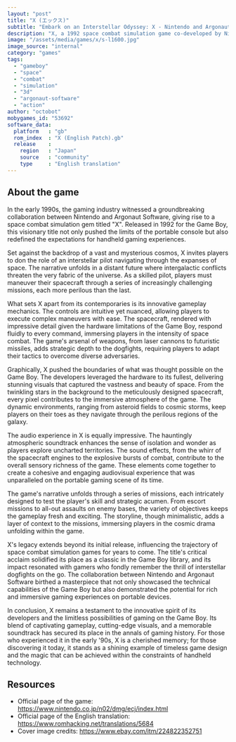 ```yaml
---
layout: "post"
title: "X (エックス)"
subtitle: "Embark on an Interstellar Odyssey: X - Nintendo and Argonaut's 1992 Space Combat Masterpiece."
description: "X, a 1992 space combat simulation game co-developed by Nintendo and Argonaut Software for the Game Boy, takes players on a thrilling interstellar journey. This masterpiece introduces captivating space battles, innovative gameplay mechanics, and cutting-edge visuals for its time. Join the cosmic struggle, navigate through galaxies, and engage in intense dogfights with other spacecraft in this iconic title that stands the test of time."
image: "/assets/media/games/x/s-l1600.jpg"
image_source: "internal"
category: "games"
tags:
  - "gameboy"
  - "space"
  - "combat"
  - "simulation"
  - "3d"
  - "argonaut-software"
  - "action"
author: "octobot"
mobygames_id: "53692"
software_data:
  platform   : "gb"
  rom_index  : "X (English Patch).gb"
  release    :
    region   : "Japan"
    source   : "community"
    type     : "English translation"
---
```


## About the game

In the early 1990s, the gaming industry witnessed a groundbreaking collaboration between Nintendo and Argonaut Software, giving rise to a space combat simulation gem titled "X". Released in 1992 for the Game Boy, this visionary title not only pushed the limits of the portable console but also redefined the expectations for handheld gaming experiences.

Set against the backdrop of a vast and mysterious cosmos, X invites players to don the role of an interstellar pilot navigating through the expanses of space. The narrative unfolds in a distant future where intergalactic conflicts threaten the very fabric of the universe. As a skilled pilot, players must maneuver their spacecraft through a series of increasingly challenging missions, each more perilous than the last.

What sets X apart from its contemporaries is its innovative gameplay mechanics. The controls are intuitive yet nuanced, allowing players to execute complex maneuvers with ease. The spacecraft, rendered with impressive detail given the hardware limitations of the Game Boy, respond fluidly to every command, immersing players in the intensity of space combat. The game's arsenal of weapons, from laser cannons to futuristic missiles, adds strategic depth to the dogfights, requiring players to adapt their tactics to overcome diverse adversaries.

Graphically, X pushed the boundaries of what was thought possible on the Game Boy. The developers leveraged the hardware to its fullest, delivering stunning visuals that captured the vastness and beauty of space. From the twinkling stars in the background to the meticulously designed spacecraft, every pixel contributes to the immersive atmosphere of the game. The dynamic environments, ranging from asteroid fields to cosmic storms, keep players on their toes as they navigate through the perilous regions of the galaxy.

The audio experience in X is equally impressive. The hauntingly atmospheric soundtrack enhances the sense of isolation and wonder as players explore uncharted territories. The sound effects, from the whirr of the spacecraft engines to the explosive bursts of combat, contribute to the overall sensory richness of the game. These elements come together to create a cohesive and engaging audiovisual experience that was unparalleled on the portable gaming scene of its time.

The game's narrative unfolds through a series of missions, each intricately designed to test the player's skill and strategic acumen. From escort missions to all-out assaults on enemy bases, the variety of objectives keeps the gameplay fresh and exciting. The storyline, though minimalistic, adds a layer of context to the missions, immersing players in the cosmic drama unfolding within the game.

X's legacy extends beyond its initial release, influencing the trajectory of space combat simulation games for years to come. The title's critical acclaim solidified its place as a classic in the Game Boy library, and its impact resonated with gamers who fondly remember the thrill of interstellar dogfights on the go. The collaboration between Nintendo and Argonaut Software birthed a masterpiece that not only showcased the technical capabilities of the Game Boy but also demonstrated the potential for rich and immersive gaming experiences on portable devices.

In conclusion, X remains a testament to the innovative spirit of its developers and the limitless possibilities of gaming on the Game Boy. Its blend of captivating gameplay, cutting-edge visuals, and a memorable soundtrack has secured its place in the annals of gaming history. For those who experienced it in the early '90s, X is a cherished memory; for those discovering it today, it stands as a shining example of timeless game design and the magic that can be achieved within the constraints of handheld technology.

## Resources

* Official page of the game: <https://www.nintendo.co.jp/n02/dmg/ecj/index.html>
* Official page of the English translation: <https://www.romhacking.net/translations/5684>
* Cover image credits: <https://www.ebay.com/itm/224822352751>

